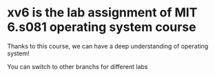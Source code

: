 # xv6 is the lab assignment of MIT 6.s081 operating system course
Thanks to this course, we can have a deep understanding of operating system!

You can switch to other branchs for different labs
